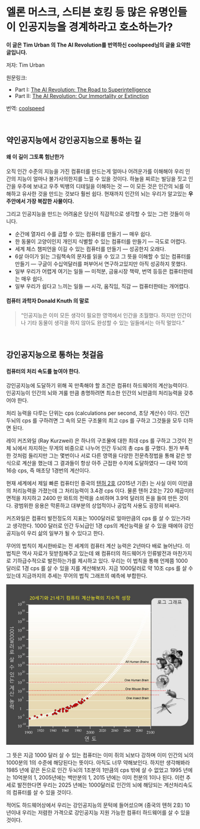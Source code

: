 # 엘론 머스크, 스티븐 호킹 등 많은 유명인들이 인공지능을 경계하라고 호소하는가?

**이 글은 Tim Urban 의 The AI Revolution를 번역하신 coolspeed님의 글을 요약한 글입니다.**

저자: Tim Urban

원문링크:
* Part I: [The AI Revolution: The Road to Superintelligence](https://waitbutwhy.com/2015/01/artificial-intelligence-revolution-1.html)
* Part II: [The AI Revolution: Our Immortality or Extinction](https://waitbutwhy.com/2015/01/artificial-intelligence-revolution-2.html)

번역: [coolspeed](https://coolspeed.wordpress.com/2016/01/03/the_ai_revolution_1_korean/)

<br>

## 약인공지능에서 강인공지능으로 통하는 길
#### 왜 이 길이 그토록 험난한가

오직 인간 수준의 지능을 가진 컴퓨터를 만드는게 얼마나 어려운가를 이해해야 우리 인간의 지능이 얼마나 불가사의한지를 느낄 수 있을 것이다. 하늘을 찌르는 빌딩을 짓고 인간을 우주에 보내고 우주 빅뱅의 디테일을 이해하는 것 — 이 모든 것은 인간의 뇌를 이해하고 유사한 것을 만드는 것보다 훨씬 쉽다. 현재까지 인간의 뇌는 우리가 알고있는 **우주안에서 가장 복잡한 사물이다.**

그리고 인공지능을 만드는 어려움은 당신이 직감적으로 생각할 수 있는 그런 것들이 아니다.

* 순간에 열자리 수를 곱할 수 있는 컴퓨터를 만들기 — 매우 쉽다.
* 한 동물이 고양이인지 개인지 식별할 수 있는 컴퓨터를 만들기 — 극도로 어렵다.
* 세계 체스 챔피언을 이길 수 있는 컴퓨터를 만들기 — 성공한지 오래다.
* 6살 아이가 읽는 그림책속의 문자를 읽을 수 있고 그 뜻을 이해할 수 있는 컴퓨터를 만들기 — 구글이 수십억달러를 퍼부어서 연구하고있지만 아직 성공하지 못했다.
* 일부 우리가 어렵게 여기는 일들 — 미적분, 금융시장 책략, 번역 등등은 컴퓨터한테는 매우 쉽다.
* 일부 우리가 쉽다고 느끼는 일들 — 시각, 움직임, 직감 — 컴퓨터한테는 개어렵다.

#### 컴퓨터 과학자 Donald Knuth 의 말로
>“인공지능은 이미 모든 생각이 필요한 영역에서 인간을 초월했다. 하지만 인간이나 기타 동물이 생각을 하지 않아도 완성할 수 있는 일들에서는 아직 멀었다.”

<br>

## 강인공지능으로 통하는 첫걸음

#### 컴퓨터의 처리 속도를 높여야 한다.
강인공지능에 도달하기 위해 꼭 만족해야 할 조건은 컴퓨터 하드웨어의 계산능력이다. 인공지능이 인간의 뇌와 겨룰 만큼 총명하려면 최소한 인간의 뇌만큼의 처리능력을 갖추어야 한다.

처리 능력을 다루는 단위는 cps (calculations per second, 초당 계산수) 이다. 인간 두뇌의 cps 를 구하려면 그 속의 모든 구조물의 최고 cps 를 구하고 그것들을 모두 더하면 된다.

레이 커즈와일 (Ray Kurzweil) 은 하나의 구조물에 대한 최대 cps 를 구하고 그것이 전체 뇌에서 차지하는 무게의 비중으로 나누어 인간 두뇌의 총 cps 를 구했다. 뭔가 부족한 것처럼 들리지만 그는 몇번이나 서로 다른 영역을 다양한 전문측정법을 통해 같은 방식으로 계산을 했는데 그 결과들이 항상 아주 근접한 수치에 도달하였다 — 대략 10의 16승 cps, 즉 매초당 1경번의 계산이다.

현재 세계에서 제일 빠른 컴퓨터인 중국의 [텐허 2호](http://www.reuters.com/article/us-china-supercomputer-idUSKCN0J11VV20141117) (2015년 기준) 는 사실 이미 이만큼의 처리능력을 가졌는데 그 처리능력이 3.4경 cps 이다. 물론 톈허 2호는 720 제곱미터 면적을 차지하고 2400 만 와트의 전력을 소비하며 3.9억 달러의 돈을 들여 만든 것이다. 광범위한 응용은 막론하고 대부분의 상업적이나 공업적 사용도 굉장히 비싸다.

커즈와일은 컴퓨터 발전정도의 지표는 1000달러로 얼마만큼의 cps 를 살 수 있는가라고 생각한다. 1000 달러로 인간 두뇌급인 1경 cps의 계산능력을 살 수 있을 때에야 강인공지능이 우리 삶의 일부가 될 수 있다고 한다.

무어의 법칙이 제시한바로는 전 세계의 컴퓨터 계산 능력은 2년마다 배로 늘어난다. 이 법칙은 역사 자료가 뒷받침해주고 있는데 왜 컴퓨터의 하드웨어가 인류발전과 마찬가지로 기하급수적으로 발전하는가를 제시하고 있다. 우리는 이 법칙을 통해 언제쯤 1000 달러로 1경 cps 를 살 수 있을 지를 계산해보자. 지금 1000달러로 약 10조 cps 를 살 수 있는데 지금까지의 추세는 무어의 법칙 그래프의 예측에 부합한다.

![컴퓨터 처리속도](../images/1.jpg)

그 뜻은 지금 1000 달러 살 수 있는 컴퓨터는 이미 쥐의 뇌보다 강하며 이미 인간의 뇌의 1000분의 1의 수준에 해당된다는 뜻이다. 아직도 너무 약해보인다. 하지만 생각해봐라 1985 년에 같은 돈으로 인간 두뇌의 1조분의 1만큼의 cps 밖에 살 수 없었고 1995 년에는 10억분의 1, 2005년에는 백만분의 1, 2015 년에는 이미 천분의 1이나 된다. 이런 추세로 발전한다면 우리는 2025 년에는 1000달러로 인간의 뇌에 해당되는 계산처리속도의 컴퓨터를 살 수 있을 것이다.

적어도 하드웨어상에서 우리는 강인공지능의 문턱에 들어섰으며 (중국의 톈허 2호) 10년이내 우리는 저렴한 가격으로 강인공지능 지원 가능한 컴퓨터 하드웨어를 살 수 있을 것이다.